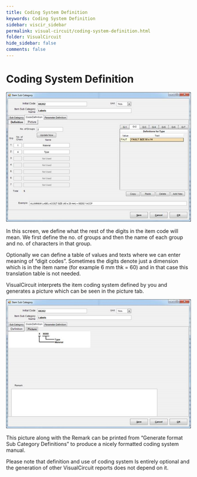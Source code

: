 ```yaml
---
title: Coding System Definition
keywords: Coding System Definition
sidebar: viscir_sidebar
permalink: visual-circuit/coding-system-definition.html
folder: VisualCircuit
hide_sidebar: false
comments: false
---
```


# Coding System Definition


![](/images/coding-system-definition.png)

In this screen, we define what the rest of the digits in the item code will mean. We first define the no. of groups and then the name of each group and no. of characters in that group.

Optionally we can define a table of values and texts where we can enter meaning of “digit codes”. Sometimes the digits denote just a dimension which is in the item name (for example 6 mm thk = 60) and in that case this translation table is not needed.

VisualCircuit interprets the item coding system defined by you and generates a picture which can be seen in the picture tab.


![](/images/coding-system-definition-code.png)


This picture along with the Remark can be printed from “Generate format Sub Category Definitions” to produce a nicely formatted coding system manual.

Please note that definition and use of coding system Is entirely optional and the generation of other VisualCircuit reports does not depend on it.
